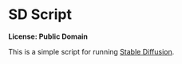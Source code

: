 # SD Script

**License: Public Domain**

This is a simple script for running [Stable Diffusion](https://huggingface.co/stabilityai/stable-diffusion-2-1).
